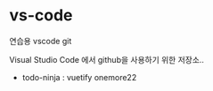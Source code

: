 # vs-code
연습용 vscode git

Visual Studio Code 에서 github을 사용하기 위한 저장소..

* todo-ninja : vuetify
onemore22